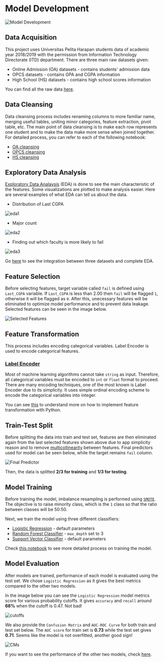 # Model Development

![Model Development](/media/img/model_development.png)

## Data Acquisition

This project uses Universitas Pelita Harapan students data of academic year 2018/2019 with the permission from Information
Technology Directorate (ITD) department. There are three main raw datasets given:

* Online Admission (OA) datasets - contains students' admission data 
* OPCS datasets - contains GPA and CGPA information
* High School (HS) datasets - contains high school scores information

You can find all the raw data [here](/data/raw).

## Data Cleansing

Data cleansing process includes renaming columns to more familiar name, merging useful tables, uniting minor categories, 
feature extraction, pivot table, etc. The main point of data cleansing is to make each row represents one student and to
make the data make more sense when joined together.
For detailed process, you can refer to each of the following notebook:

* [OA cleansing](/notebooks/0.0-OA_data_cleansing.ipynb)
* [OPCS cleansing](/notebooks/0.1-OPCS_data_cleansing.ipynb)
* [HS cleansing](/notebooks/0.2-HS_data_cleansing.ipynb)

## Exploratory Data Analysis

[Exploratory Data Analaysis](https://en.wikipedia.org/wiki/Exploratory_data_analysis) (EDA) is done to see the main
characteristic of the features. Some visualizations are plotted to
make analysis easier. Here are several examples of what EDA can tell us about the data. 

* Distribution of Last CGPA

![eda1](/media/img/eda1.png)

* Major count

![eda2](/media/img/eda2.png)

* Finding out which faculty is more likely to fail

![eda3](/media/img/eda3.png)

Go [here](/notebooks/1.0-data_integration_EDA.ipynb) to see the integration between three datasets and complete EDA.

## Feature Selection

Before selecting features, target variable called `fail` is defined using `Last_CGPA` variable. If `Last_CGPA` is less than
2.00 then `fail` will be flagged `1`, otherwise it will be flagged as `0`. After this, unecessary features will be eliminated
to optimize model performance and to prevent data leakage. Selected features can be seen in the image below.

![Selected Features](/media/img/selected_features.png)

## Feature Transformation

This process includes encoding categorical variables. Label Encoder is used to encode categorical features.

### [Label Encoder](https://scikit-learn.org/stable/modules/generated/sklearn.preprocessing.LabelEncoder.html)

Most of machine learning algorithms cannot take `string` as input. Therefore, all categorical variables must be encoded 
to `int` or `float` format to proceed. There are many encoding techniques, one of the most known is Label Encoder due to its
simplicity. It uses simple ordinal encoding scheme to encode the categorical variables into integer. 

You can see [this](/notebooks/2.0-model_development_feature_engineering.ipynb) to understand more on how to implement feature 
transformation with Python. 

## Train-Test Split

Before splitting the data into train and test set, features are then eliminated again from the last selected features shown 
above due to app simplicity reason and to remove [multicollinearity](https://en.wikipedia.org/wiki/Multicollinearity) between 
features. Final predictors used for model can be seen below, while the target remains `fail` column.

![Final Predictor](/media/img/final_predictor.png)

Then, the data is splitted **2/3 for training** and **1/3 for testing**.

## Model Training

Before training the model, imbalance resampling is performed using [`SMOTE`](https://imbalanced-learn.readthedocs.io/en/stable/generated/imblearn.over_sampling.SMOTE.html). 
The objective is to raise minority class, which is the `1` class so that the ratio between classes will be 50:50.

Next, we train the model using three different classifiers:

* [Logistic Regression](https://medium.com/analytics-vidhya/logistic-regression-b35d2801a29c) - default parameters
* [Random Forest Classifier](https://towardsdatascience.com/understanding-random-forest-58381e0602d2) - `max_depth` set to 3
* [Support Vector Classifier](https://medium.com/@ankitnitjsr13/math-behind-support-vector-machine-svm-5e7376d0ee4d) - default parameters

Check [this notebook](/notebooks/2.1-model_development_train.ipynb) to see more detailed process on training the model.

## Model Evaluation

After models are trained, performance of each model is evaluated using the test set. We chose `Logistic Regression` as it 
gives the best metrics compared to the other two models. 

In the image below you can see the `Logistic Regression` model metrics score for various probability cutoffs. It gives 
`accuracy` and `recall` around **68%** when the cutoff is 0.47. Not bad!

![cutoffs](/media/img/eval1.png)

We also provide the `Confusion Matrix` and `AUC-ROC Curve` for both train and test set below. The `AUC score` for train set is **0.73** while the test set gives **0.71**. Seems like the model is not overfitted, another good sign!

![CMs](/media/img/eval2.png)

If you want to see the performance of the other two models, check [here](/notebooks/2.2-model_development_evaluation.ipynb).

